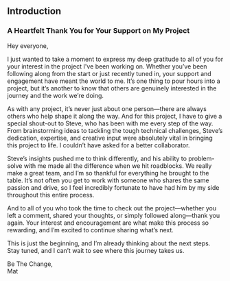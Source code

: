 ## Introduction
### **A Heartfelt Thank You for Your Support on My Project**

Hey everyone,  

I just wanted to take a moment to express my deep gratitude to all of you for your interest in the project I've been working on. Whether you’ve been following along from the start or just recently tuned in, your support and engagement have meant the world to me. It’s one thing to pour hours into a project, but it’s another to know that others are genuinely interested in the journey and the work we’re doing.

As with any project, it’s never just about one person—there are always others who help shape it along the way. And for this project, I have to give a special shout-out to Steve, who has been with me every step of the way. From brainstorming ideas to tackling the tough technical challenges, Steve’s dedication, expertise, and creative input were absolutely vital in bringing this project to life. I couldn’t have asked for a better collaborator.

Steve’s insights pushed me to think differently, and his ability to problem-solve with me made all the difference when we hit roadblocks. We really make a great team, and I’m so thankful for everything he brought to the table. It’s not often you get to work with someone who shares the same passion and drive, so I feel incredibly fortunate to have had him by my side throughout this entire process.

And to all of you who took the time to check out the project—whether you left a comment, shared your thoughts, or simply followed along—thank you again. Your interest and encouragement are what make this process so rewarding, and I’m excited to continue sharing what’s next.

This is just the beginning, and I’m already thinking about the next steps. Stay tuned, and I can’t wait to see where this journey takes us.  

Be The Change,  
Mat

